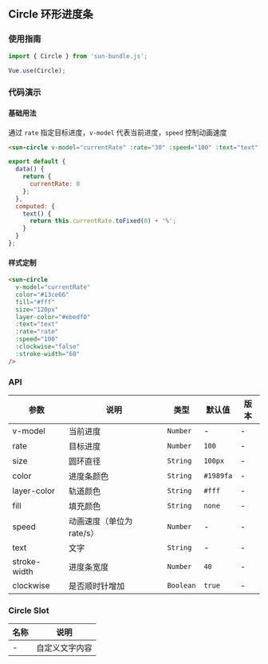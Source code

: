## Circle 环形进度条

### 使用指南

```javascript
import { Circle } from 'sun-bundle.js';

Vue.use(Circle);
```

### 代码演示

#### 基础用法

通过 `rate` 指定目标进度，`v-model` 代表当前进度，`speed` 控制动画速度

```html
<sun-circle v-model="currentRate" :rate="30" :speed="100" :text="text" />
```

```javascript
export default {
  data() {
    return {
      currentRate: 0
    };
  },
  computed: {
    text() {
      return this.currentRate.toFixed(0) + '%';
    }
  }
};
```

#### 样式定制

```html
<sun-circle
  v-model="currentRate"
  color="#13ce66"
  fill="#fff"
  size="120px"
  layer-color="#ebedf0"
  :text="text"
  :rate="rate"
  :speed="100"
  :clockwise="false"
  :stroke-width="60"
/>
```

### API

| 参数         | 说明                      | 类型      | 默认值    | 版本 |
| ------------ | ------------------------- | --------- | --------- | ---- |
| v-model      | 当前进度                  | `Number`  | -         | -    |
| rate         | 目标进度                  | `Number`  | `100`     | -    |
| size         | 圆环直径                  | `String`  | `100px`   | -    |
| color        | 进度条颜色                | `String`  | `#1989fa` | -    |
| layer-color  | 轨道颜色                  | `String`  | `#fff`    | -    |
| fill         | 填充颜色                  | `String`  | `none`    | -    |
| speed        | 动画速度（单位为 rate/s） | `Number`  | -         | -    |
| text         | 文字                      | `String`  | -         | -    |
| stroke-width | 进度条宽度                | `Number`  | `40`      | -    |
| clockwise    | 是否顺时针增加            | `Boolean` | `true`    | -    |

### Circle Slot

| 名称 | 说明           |
| ---- | -------------- |
| -    | 自定义文字内容 |
